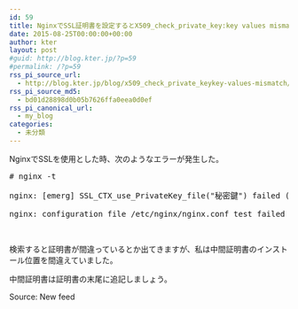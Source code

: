 ```yaml
---
id: 59
title: NginxでSSL証明書を設定するとX509_check_private_key:key values mismatchが表示される件について
date: 2015-08-25T00:00:00+00:00
author: kter
layout: post
#guid: http://blog.kter.jp/?p=59
#permalink: /?p=59
rss_pi_source_url:
  - http://blog.kter.jp/blog/x509_check_private_keykey-values-mismatch/
rss_pi_source_md5:
  - bd01d28898d0b05b7626ffa0eea0d0ef
rss_pi_canonical_url:
  - my_blog
categories:
  - 未分類
---
```

NginxでSSLを使用とした時、次のようなエラーが発生した。

<pre class="wrap:true lang:default decode:true "># nginx -t<br />
nginx: [emerg] SSL_CTX_use_PrivateKey_file("秘密鍵") failed (SSL: error:0B080074:x509 certificate routines:X509_check_private_key:key values mismatch)<br />
nginx: configuration file &#047;etc&#047;nginx&#047;nginx.conf test failed</pre>

&nbsp;

検索すると証明書が間違っているとか出てきますが、私は中間証明書のインストール位置を間違えていました。

中間証明書は証明書の末尾に追記しましょう。

Source: New feed